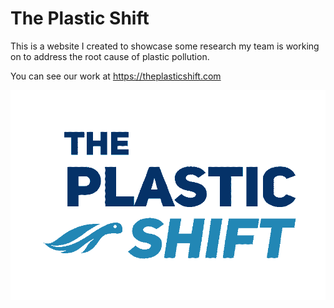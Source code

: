 # The Plastic Shift
This is a website I created to showcase some research my team is working on to address the root cause of plastic pollution. 

You can see our work at https://theplasticshift.com

![Our company logo](/images/Logo.png)
